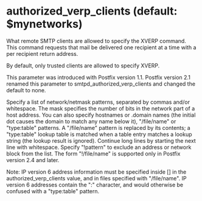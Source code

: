 # authorized_verp_clients (default: $mynetworks)
 What remote SMTP clients are allowed to specify the XVERP command.
This command requests that mail be delivered one recipient at a
time with a per recipient return address. 


 By default, only trusted clients are allowed to specify XVERP.



 This parameter was introduced with Postfix version 1.1. Postfix
version 2.1 renamed this parameter to smtpd\_authorized\_verp\_clients
and changed the default to none. 


 Specify a list of network/netmask patterns, separated by commas
and/or whitespace. The mask specifies the number of bits in the
network part of a host address. You can also specify hostnames or
.domain names (the initial dot causes the domain to match any name
below it), "/file/name" or "type:table" patterns. A "/file/name"
pattern is replaced by its contents; a "type:table" lookup table
is matched when a table entry matches a lookup string (the lookup
result is ignored). Continue long lines by starting the next line
with whitespace. Specify "!pattern" to exclude an address or network
block from the list. The form "!/file/name" is supported only in
Postfix version 2.4 and later. 


 Note: IP version 6 address information must be specified inside
[] in the authorized\_verp\_clients value, and in files
specified with "/file/name". IP version 6 addresses contain the
":" character, and would otherwise be confused with a "type:table"
pattern. 


